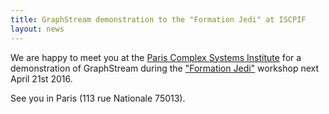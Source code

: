 ```yaml
---
title: GraphStream demonstration to the "Formation Jedi" at ISCPIF 
layout: news
---
```


We are happy to meet you at the [Paris Complex Systems Institute](https://iscpif.fr/) for a demonstration of GraphStream during the ["Formation Jedi"](https://iscpif.fr/event/jedi-formation-graphstream/) workshop next April 21st 2016. 

See you in Paris (113 rue Nationale 75013).


